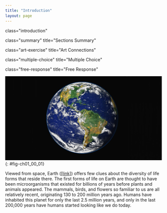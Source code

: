 ```yaml
---
title: "Introduction"
layout: page
---
```



<cnx-pi data-type="cnx.flag.introduction"> class="introduction" </cnx-pi>

<cnx-pi data-type="cnx.eoc">class="summary" title="Sections Summary"</cnx-pi>

<cnx-pi data-type="cnx.eoc">class="art-exercise" title="Art Connections"</cnx-pi>

<cnx-pi data-type="cnx.eoc">class="multiple-choice" title="Multiple Choice"</cnx-pi>

<cnx-pi data-type="cnx.eoc">class="free-response" title="Free Response"</cnx-pi>

 ![A photo depicts Earth from space.](../resources/Figure_01_00_01.jpg "This NASA image is a composite of several satellite-based views of Earth. To make the whole-Earth image, NASA scientists combine observations of different parts of the planet. (credit: modification of work by NASA)"){: #fig-ch01_00_01}

Viewed from space, Earth ([\[link\]](#fig-ch01_00_01)) offers few clues about the diversity of life forms that reside there. The first forms of life on Earth are thought to have been microorganisms that existed for billions of years before plants and animals appeared. The mammals, birds, and flowers so familiar to us are all relatively recent, originating 130 to 200 million years ago. Humans have inhabited this planet for only the last 2.5 million years, and only in the last 200,000 years have humans started looking like we do today.


